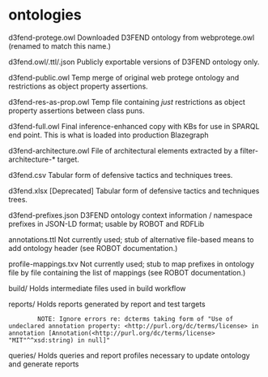 # ontologies

d3fend-protege.owl	Downloaded D3FEND ontology from webprotege.owl (renamed to match this name.)

d3fend.owl/.ttl/.json   Publicly exportable versions of D3FEND ontology only.

d3fend-public.owl	Temp merge of original web protege ontology and restrictions as object property assertions.

d3fend-res-as-prop.owl  Temp file containing *just* restrictions as object property assertions between class puns.

d3fend-full.owl		Final inference-enhanced copy with KBs for use in SPARQL end point. This is what is loaded into production Blazegraph

d3fend-architecture.owl	File of architectural elements extracted by a filter-architecture-* target.

d3fend.csv		Tabular form of defensive tactics and techniques trees.

d3fend.xlsx		[Deprecated] Tabular form of defensive tactics and techniques trees.

d3fend-prefixes.json	D3FEND ontology context information / namespace prefixes in JSON-LD format; usable by ROBOT and RDFLib

annotations.ttl		Not currently used; stub of alternative file-based means to add ontology header  (see ROBOT documentation.)

profile-mappings.txv	Not currently used; stub to map prefixes in ontology file by file containing the list of mappings (see ROBOT documentation.)

build/			Holds intermediate files used in build workflow

reports/		Holds reports generated by report and test targets

			NOTE: Ignore errors re: dcterms taking form of "Use of undeclared annotation property: <http://purl.org/dc/terms/license> in annotation [Annotation(<http://purl.org/dc/terms/license> "MIT"^^xsd:string) in null]"

queries/		Holds queries and report profiles necessary to update ontology and generate reports


